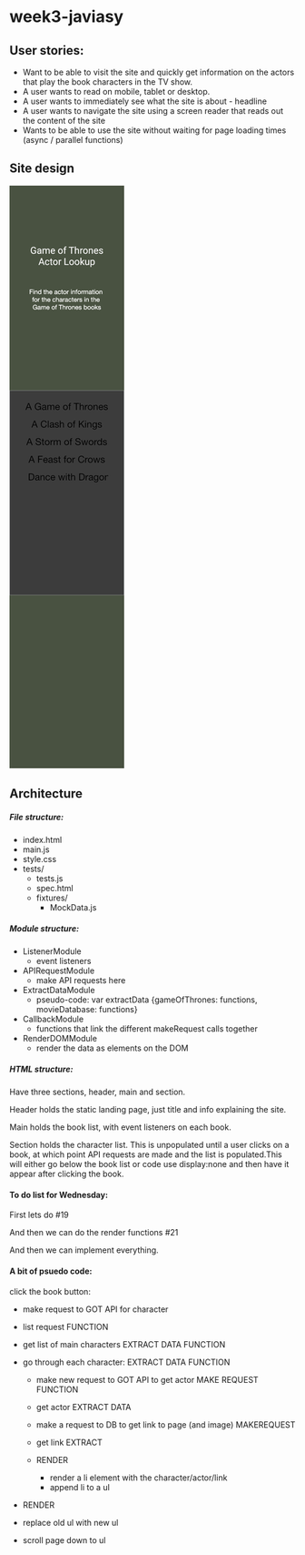 # week3-javiasy

## User stories:
- Want to be able to visit the site and quickly get information on the actors that play the book characters in the TV show.
- A user wants to read on mobile, tablet or desktop.
- A user wants to immediately see what the site is about - headline
- A user wants to navigate the site using a screen reader that reads out the content of the site
- Wants to be able to use the site without waiting for page loading times (async / parallel functions)

## Site design
![mobile-design](https://raw.githubusercontent.com/FACN1/week3-javiasy/49d52c96fa851757f09478e162220ebbe25f91d1/designs/android-mobile-ui.png)

## Architecture

##### File structure:
- index.html
- main.js
- style.css
- tests/
    - tests.js
    - spec.html
    - fixtures/
        - MockData.js

##### Module structure:
- ListenerModule
    - event listeners
- APIRequestModule
    - make API requests here
- ExtractDataModule
    - pseudo-code: var extractData {gameOfThrones: functions, movieDatabase: functions}
- CallbackModule
    - functions that link the different makeRequest calls together
- RenderDOMModule
    - render the data as elements on the DOM

##### HTML structure:

Have three sections, header, main and section.

Header holds the static landing page, just title and info explaining the site.

Main holds the book list, with event listeners on each book.

Section holds the character list. This is unpopulated until a user clicks on a book, at which point API requests are made and the list is populated.This will either go below the book list or code use display:none and then have it appear after clicking the book.

#### To do list for Wednesday:

First lets do #19

And then we can do the render functions #21

And then we can implement everything.

#### A bit of psuedo code:
click the book button:

- make request to GOT API for character

- list request FUNCTION

 - get list of main characters   EXTRACT DATA FUNCTION


- go through each character:  EXTRACT DATA FUNCTION

  - make new request to GOT API to get
   actor MAKE REQUEST FUNCTION

  - get actor  EXTRACT DATA

  - make a request to DB to get link to page (and image) MAKEREQUEST

  - get link EXTRACT

  - RENDER
     - render a li element with the character/actor/link
     - append li to a ul

- RENDER
- replace old ul with new ul
- scroll page down to ul
